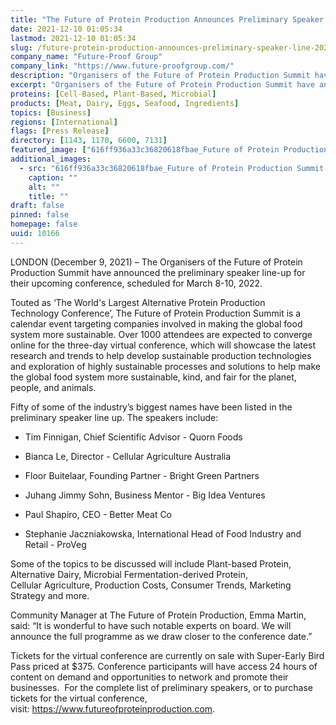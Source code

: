 ```yaml
---
title: "The Future of Protein Production Announces Preliminary Speaker Line-up for 2022 Virtual Summit"
date: 2021-12-10 01:05:34
lastmod: 2021-12-10 01:05:34
slug: /future-protein-production-announces-preliminary-speaker-line-2022-virtual-summit
company_name: "Future-Proof Group"
company_link: "https://www.future-proofgroup.com/"
description: "Organisers of the Future of Protein Production Summit have announced the preliminary speaker line-up for their upcoming conference, scheduled for March 8-10, 2022. "
excerpt: "Organisers of the Future of Protein Production Summit have announced the preliminary speaker line-up for their upcoming conference, scheduled for March 8-10, 2022. "
proteins: [Cell-Based, Plant-Based, Microbial]
products: [Meat, Dairy, Eggs, Seafood, Ingredients]
topics: [Business]
regions: [International]
flags: [Press Release]
directory: [1143, 1170, 6600, 7131]
featured_image: ["616ff936a33c36820618fbae_Future of Protein Production Summit Dates - White - PNG-p-800.png"]
additional_images:
  - src: "616ff936a33c36820618fbae_Future of Protein Production Summit Dates - White - PNG-p-800.png"
    caption: ""
    alt: ""
    title: ""
draft: false
pinned: false
homepage: false
uuid: 10166
---
```

<p>LONDON (December 9, 2021) – The Organisers of the Future of Protein Production Summit have announced the preliminary speaker line-up for their upcoming conference, scheduled for March 8-10, 2022. </p>
<p>Touted as ‘The World's Largest Alternative Protein Production Technology Conference’, The Future of Protein Production Summit is a calendar event targeting companies involved in making the global food system more sustainable. Over 1000 attendees are expected to converge online for the three-day virtual conference, which will showcase the latest research and trends to help develop sustainable production technologies and exploration of highly sustainable processes and solutions to help make the global food system more sustainable, kind, and fair for the planet, people, and animals.   </p>
<p>Fifty of some of the industry’s biggest names have been listed in the preliminary speaker line up. The speakers include: </p>
<ul>
<li>
<p>Tim Finnigan, Chief Scientific Advisor - Quorn Foods </p>
</li>
<li>
<p>Bianca Le, Director - Cellular Agriculture Australia</p>
</li>
<li>
<p>Floor Buitelaar, Founding Partner - Bright Green Partners </p>
</li>
<li>
<p>Juhang Jimmy Sohn, Business Mentor - Big Idea Ventures </p>
</li>
</ul>
<ul>
<li>
<p>Paul Shapiro, CEO - Better Meat Co </p>
</li>
<li>
<p>Stephanie Jaczniakowska, International Head of Food Industry and Retail - ProVeg </p>
</li>
</ul>
<p>Some of the topics to be discussed will include Plant-based Protein, Alternative Dairy, Microbial Fermentation-derived Protein, Cellular Agriculture, Production Costs, Consumer Trends, Marketing Strategy and more. </p>
<p>Community Manager at The Future of Protein Production, Emma Martin, said: “It is wonderful to have such notable experts on board. We will announce the full programme as we draw closer to the conference date.” </p>
<p>Tickets for the virtual conference are currently on sale with Super-Early Bird Pass priced at $375. Conference participants will have access 24 hours of content on demand and opportunities to network and promote their businesses.  For the complete list of preliminary speakers, or to purchase tickets for the virtual conference, visit: <a href="https://www.futureofproteinproduction.com/">https://www.futureofproteinproduction.com</a>.</p>
